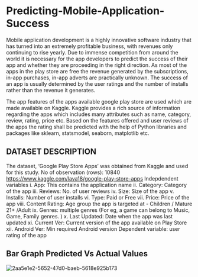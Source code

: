 # Predicting-Mobile-Application-Success
Mobile application development is a highly innovative software industry that has turned into an extremely profitable business, with revenues only continuing to rise yearly. Due to immense competition from around the world it is necessary for the app developers to predict the success of their app and whether they are proceeding in the right direction. As most of the apps in the play store are free the revenue generated by the subscriptions, in-app purchases, in-app adverts are practically unknown. The success of an app is usually determined by the user ratings and the number of installs rather than the revenue it generates.

The app features of the apps available google play store are used which are made available on Kaggle. Kaggle provides a rich source of information regarding the apps which includes many attributes such as name, category, review, rating, price etc. Based on the features offered and user reviews of the apps the rating shall be predicted with the help of Python libraries and packages like sklearn, statsmodel, seaborn, matplotlib etc.

## DATASET DESCRIPTION

The dataset, ‘Google Play Store Apps’ was obtained from Kaggle and used for this study. No of observation (rows): 10840 https://www.kaggle.com/lava18/google-play-store-apps Indepdendent variables
i. App: This contains the application name
ii. Category: Category of the app
iii. Reviews: No. of user reviews
iv. Size: Size of the app
v. Installs: Number of user installs
vi. Type: Paid or Free
vii. Price: Price of the app
viii. Content Rating: Age group the app is targeted at - Children / Mature 21+ /Adult 
ix. Genres: multiple genres (For eg, a game can belong to Music, Game, Family genres. )
x. Last Updated: Date when the app was last updated 
xi. Current Ver: Current version of the app available on Play Store 
xii. Android Ver: Min required Android version
Dependent variable: user rating of the app



## Bar Graph Predicted Vs Actual Values


![2aa5e1e2-5652-47d0-baeb-5618e925b173](https://user-images.githubusercontent.com/84021843/151739812-1fd93bb8-fe5a-486f-958a-e3617d0aaed9.png)

